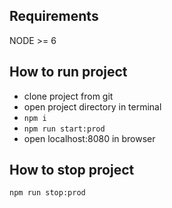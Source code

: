 ## Requirements
NODE >= 6

## How to run project
- clone project from git
- open project directory in terminal
- ```npm i```
- ```npm run start:prod```
- open localhost:8080 in browser

## How to stop project
```npm run stop:prod```